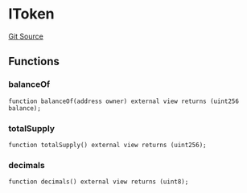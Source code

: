 # IToken
[Git Source](https://github.com/thrackle-io/Tron/blob/68f4a826ed4aff2c87e6d1264dce053ee793c987/src/token/ProtocolERC20Handler.sol)


## Functions
### balanceOf


```solidity
function balanceOf(address owner) external view returns (uint256 balance);
```

### totalSupply


```solidity
function totalSupply() external view returns (uint256);
```

### decimals


```solidity
function decimals() external view returns (uint8);
```

